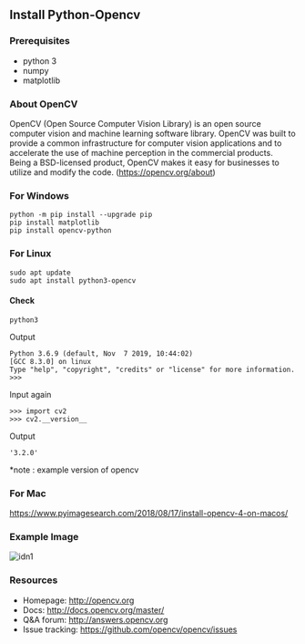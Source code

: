 ## Install Python-Opencv

### Prerequisites
- python 3
- numpy
- matplotlib

### About OpenCV

OpenCV (Open Source Computer Vision Library) is an open source computer vision and machine learning software library. OpenCV was built to provide a common infrastructure for computer vision applications and to accelerate the use of machine perception in the commercial products. Being a BSD-licensed product, OpenCV makes it easy for businesses to utilize and modify the code.
(https://opencv.org/about)

### For Windows
```
python -m pip install --upgrade pip
pip install matplotlib
pip install opencv-python
```

### For Linux

```
sudo apt update
sudo apt install python3-opencv
```
#### Check
```
python3
```
Output
```
Python 3.6.9 (default, Nov  7 2019, 10:44:02) 
[GCC 8.3.0] on linux
Type "help", "copyright", "credits" or "license" for more information.
>>> 
```
Input again
```
>>> import cv2
>>> cv2.__version__
```

Output
```
'3.2.0'
```
*note : example version of opencv

### For Mac
https://www.pyimagesearch.com/2018/08/17/install-opencv-4-on-macos/

### Example Image

![idn1](https://user-images.githubusercontent.com/49097125/71385188-c3ba7b80-25dd-11ea-8378-7af40400a8c7.png)

### Resources
- Homepage: http://opencv.org
- Docs: http://docs.opencv.org/master/
- Q&A forum: http://answers.opencv.org
- Issue tracking: https://github.com/opencv/opencv/issues
